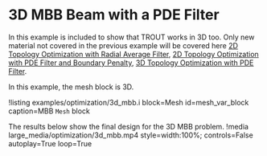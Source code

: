 # 3D MBB Beam with a PDE Filter

In this example is included to show that TROUT works in 3D too. Only new material not covered in the previous
example will be covered here [2D Topology Optimization with Radial Average Filter](examples/optimization/2d_mbb.md), [2D Topology Optimization with PDE Filter and Boundary Penalty](examples/optimization/2d_mbb_pde.md), [3D Topology Optimization with PDE Filter](examples/optimization/3d_mbb.md).

In this example, the mesh block is 3D.

!listing examples/optimization/3d_mbb.i
         block=Mesh id=mesh_var_block
         caption=MBB `Mesh` block

The results below show the final design for the 3D MBB problem.
!media large_media/optimization/3d_mbb.mp4 style=width:100%; controls=False autoplay=True loop=True




